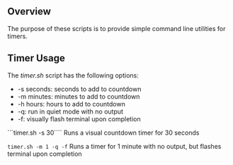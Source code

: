 ## Overview
The purpose of these scripts is to provide simple command line utilities for timers.

## Timer Usage
The *timer.sh* script has the following options:
* -s seconds: seconds to add to countdown
* -m minutes: minutes to add to countdown
* -h hours: hours to add to countdown
* -q: run in quiet mode with no output
* -f: visually flash terminal upon completion

```timer.sh -s 30````
Runs a visual countdown timer for 30 seconds

```timer.sh -m 1 -q -f```
Runs a timer for 1 minute with no output, but flashes terminal upon completion

